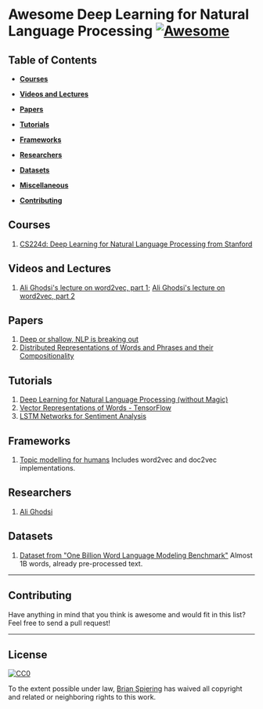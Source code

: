 Awesome Deep Learning for Natural Language Processing [![Awesome](https://cdn.rawgit.com/sindresorhus/awesome/d7305f38d29fed78fa85652e3a63e154dd8e8829/media/badge.svg)](https://github.com/sindresorhus/awesome)
====

Table of Contents
----

- __[Courses](#courses)__  

- __[Videos and Lectures](#videos-and-lectures)__  

- __[Papers](#papers)__  

- __[Tutorials](#tutorials)__  

- __[Frameworks](#frameworks)__  

- __[Researchers](#researchers)__  

- __[Datasets](#datasets)__  

- __[Miscellaneous](#miscellaneous)__  

- __[Contributing](#contributing)__  

Courses
----
1. [CS224d: Deep Learning for Natural Language Processing from Stanford](http://cs224d.stanford.edu/)

Videos and Lectures
----
1. [Ali Ghodsi's lecture on word2vec, part 1](https://www.youtube.com/watch?v=TsEGsdVJjuA); [Ali Ghodsi's lecture on word2vec, part 2](https://www.youtube.com/watch?v=nuirUEmbaJU)

Papers
----
1. [Deep or shallow, NLP is breaking out](http://dl.acm.org/citation.cfm?id=2874915)
2. [Distributed Representations of Words and Phrases
and their Compositionality](https://papers.nips.cc/paper/5021-distributed-representations-of-words-and-phrases-and-their-compositionality.pdf)

Tutorials
----
1. [Deep Learning for Natural Language Processing (without Magic)](http://nlp.stanford.edu/courses/NAACL2013/)
2. [Vector Representations of Words - TensorFlow](https://www.tensorflow.org/versions/r0.8/tutorials/word2vec/index.html)
3. [LSTM Networks for Sentiment Analysis](http://deeplearning.net/tutorial/lstm.html)

Frameworks
----
1. [Topic modelling for humans](https://pypi.python.org/pypi/gensim) Includes word2vec and doc2vec implementations.

Researchers
----
1. [Ali Ghodsi](https://uwaterloo.ca/data-science/)

Datasets
----
1. [Dataset from "One Billion Word Language Modeling Benchmark"](http://www.statmt.org/lm-benchmark/1-billion-word-language-modeling-benchmark-r13output.tar.gz) Almost 1B words, already pre-processed text.

-----
Contributing
----
Have anything in mind that you think is awesome and would fit in this list? Feel free to send a pull request!

-----
License
----

[![CC0](http://i.creativecommons.org/p/zero/1.0/88x31.png)](http://creativecommons.org/publicdomain/zero/1.0/)

To the extent possible under law, [Brian Spiering](http://www.linkedin.com/in/brianspiering/) has waived all copyright and related or neighboring rights to this work.